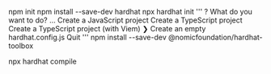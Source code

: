 npm init
npm install --save-dev hardhat
npx hardhat init
'''
? What do you want to do? …
Create a JavaScript project
Create a TypeScript project
Create a TypeScript project (with Viem)
❯ Create an empty hardhat.config.js
Quit
'''
npm install --save-dev @nomicfoundation/hardhat-toolbox

npx hardhat compile
